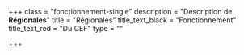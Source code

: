 +++
class = "fonctionnement-single"
description = "Description de **Régionales**"
title = "Régionales"
title_text_black = "Fonctionnement"
title_text_red = "Du CEF"
type = ""

+++
